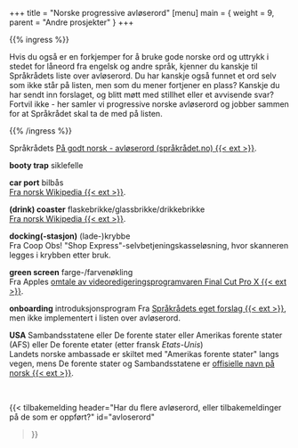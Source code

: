 +++
title = "Norske progressive avløserord"
[menu]
main = { weight = 9, parent = "Andre prosjekter" }
+++

{{% ingress %}}

<!-- markdownlint-disable MD001 MD009 MD033 -->

Hvis du også er en forkjemper for å bruke gode norske ord og uttrykk i stedet for låneord
fra engelsk og andre språk, kjenner du kanskje til Språkrådets liste over avløserord. Du
har kanskje også funnet et ord selv som ikke står på listen, men som du mener fortjener en
plass? Kanskje du har sendt inn forslaget, og blitt møtt med stillhet eller et avvisende
svar? Fortvil ikke - her samler vi progressive norske avløserord og jobber sammen for at
Språkrådet skal ta de med på listen.

{{% /ingress %}}

Språkrådets [På godt norsk - avløserord (språkrådet.no) {{< ext >}}][sprakradet-avloser].

**booty trap** siklefelle

**car port** bilbås  
[Fra norsk Wikipedia {{< ext >}}](https://no.wikipedia.org/wiki/Bilbås).

**(drink) coaster** flaskebrikke/glassbrikke/drikkebrikke  
[Fra norsk Wikipedia {{< ext >}}](https://no.wikipedia.org/wiki/Flaskebrikke).

**docking(-stasjon)** (lade-)krybbe  
Fra Coop Obs! "Shop Express"-selvbetjeningskasseløsning, hvor skanneren legges i krybben
etter bruk.

**green screen** farge-/farvenøkling  
Fra Apples [omtale av videoredigeringsprogramvaren Final Cut Pro X {{< ext >}}][farvenøkling].

**onboarding** introduksjonsprogram
Fra [Språkrådets eget forslag {{< ext >}}][sprakradet-onboarding],
men ikke implementert i listen over avløserord.

**USA** Sambandsstatene eller De forente stater eller Amerikas forente stater (AFS) eller
De forente etater (etter fransk _Etats-Unis_)  
Landets norske ambassade er skiltet med "Amerikas forente stater" langs vegen, mens De forente
stater og Sambandsstatene er [offisielle navn på norsk {{< ext >}}][usa].

<br>

{{< tilbakemelding
header="Har du flere avløserord, eller tilbakemeldinger på de som er oppført?"
id="avloserord"
>}}

[sprakradet-avloser]: https://www.sprakradet.no/sprakhjelp/Skriverad/Avloeysarord/
[farvenøkling]: https://www.apple.com/no/newsroom/2021/10/final-cut-pro-and-logic-pro-updated-on-the-new-macbook-pro-with-m1-pro-m1-max/
[sprakradet-onboarding]: https://www.sprakradet.no/svardatabase/sporsmal-og-svar/onboarding/
[usa]: https://www.regjeringen.no/no/dokumenter/statsnavn_u/id87859/#usa
